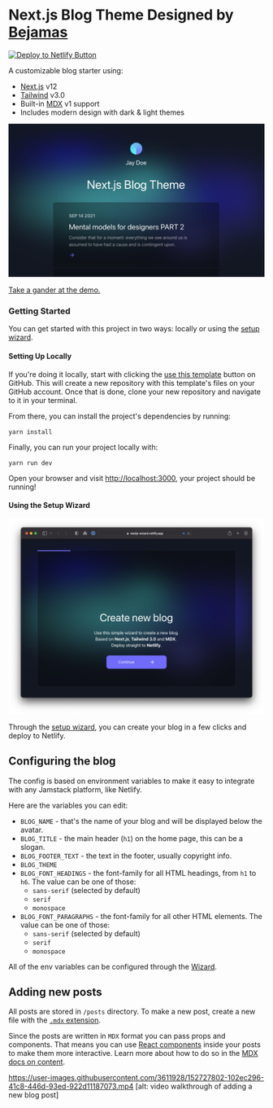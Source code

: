 # Next.js Blog Theme Designed by [Bejamas](https://bejamas.io)

[![Deploy to Netlify Button](https://www.netlify.com/img/deploy/button.svg)](https://app.netlify.com/start/deploy?repository=https://github.com/netlify-templates/nextjs-blog-theme)

A customizable blog starter using:

- [Next.js](https://github.com/vercel/next.js) v12
- [Tailwind](https://tailwindcss.com/) v3.0
- Built-in [MDX](https://mdxjs.com/) v1 support
- Includes modern design with dark & light themes

![Preview of blog theme. Author named Jay Doe and blog's name is "Next.js Blog Theme" with one blog post](nextjs-blog-theme-preview.png)

[Take a gander at the demo.](https://bejamas-nextjs-blog.netlify.app)

### Getting Started

You can get started with this project in two ways: locally or using the [setup wizard](https://nextjs-wizard.netlify.app/).

#### Setting Up Locally

If you're doing it locally, start with clicking the [use this template](https://github.com/netlify-templates/nextjs-blog-theme/generate) button on GitHub. This will create a new repository with this template's files on your GitHub account. Once that is done, clone your new repository and navigate to it in your terminal.

From there, you can install the project's dependencies by running:

```shell
yarn install
```

Finally, you can run your project locally with:

```shell
yarn run dev
```

Open your browser and visit <http://localhost:3000>, your project should be running!

#### Using the Setup Wizard

![Preview of Setup Wizard showing the initial page of a setup form](nextjs-setup-wizard.png)

Through the [setup wizard](https://nextjs-wizard.netlify.app/), you can create your blog in a few clicks and deploy to Netlify.

## Configuring the blog

The config is based on environment variables to make it easy to integrate with any Jamstack platform, like Netlify.

Here are the variables you can edit:

- `BLOG_NAME` - that's the name of your blog and will be displayed below the avatar.
- `BLOG_TITLE` - the main header (`h1`) on the home page, this can be a slogan.
- `BLOG_FOOTER_TEXT` - the text in the footer, usually copyright info.
- `BLOG_THEME`
- `BLOG_FONT_HEADINGS` - the font-family for all HTML headings, from `h1` to `h6`. The value can be one of those:
  - `sans-serif` (selected by default)
  - `serif`
  - `monospace`
- `BLOG_FONT_PARAGRAPHS` - the font-family for all other HTML elements. The value can be one of those:
  - `sans-serif` (selected by default)
  - `serif`
  - `monospace`

All of the env variables can be configured through the [Wizard](https://nextjs-wizard.netlify.app/).

## Adding new posts

All posts are stored in `/posts` directory. To make a new post, create a new file with the [`.mdx` extension](https://mdxjs.com/).

Since the posts are written in `MDX` format you can pass props and components. That means you can use [React components](https://reactjs.org/docs/components-and-props.html) inside your posts to make them more interactive. Learn more about how to do so in the [MDX docs on content](https://mdxjs.com/docs/using-mdx/#components).

https://user-images.githubusercontent.com/3611928/152727802-102ec296-41c8-446d-93ed-922d11187073.mp4
[alt: video walkthrough of adding a new blog post]

